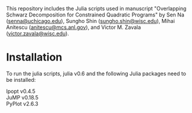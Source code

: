 This repository includes the Julia scripts used in manuscript "Overlapping Schwarz Decomposition for Constrained Quadratic Programs" by Sen Na (senna@uchicago.edu), Sungho Shin (sungho.shin@wisc.edu), Mihai Anitescu (anitescu@mcs.anl.gov), and Victor M. Zavala (victor.zavala@wisc.edu).

# Installation

To run the julia scripts, julia v0.6 and the following Julia packages need to be installed:

Ipopt v0.4.5<br/>
JuMP v0.18.5<br/>
PyPlot v2.6.3<br/>
